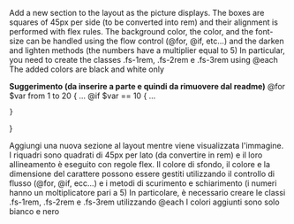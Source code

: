 
Add a new section to the layout as the picture displays. 
The boxes are squares of 45px per side (to be converted into rem) and their alignment is performed with flex rules.
The background color, the color, and the font-size can be handled using the flow control (@for, @if, etc...) and the darken and lighten methods (the numbers have a multiplier equal to 5) 
In particular, you need to create the classes .fs-1rem, .fs-2rem e .fs-3rem using @each
The added colors are black and white only


**Suggerimento (da inserire a parte e quindi da rimuovere dal readme)**
@for $var from 1 to 20 {
...
@if $var == 10 {
...


    }
}

Aggiungi una nuova sezione al layout mentre viene visualizzata l'immagine.
I riquadri sono quadrati di 45px per lato (da convertire in rem) e il loro allineamento è eseguito con regole flex.
Il colore di sfondo, il colore e la dimensione del carattere possono essere gestiti utilizzando il controllo di flusso (@for, @if, ecc...) e i metodi di scurimento e schiarimento (i numeri hanno un moltiplicatore pari a 5)
In particolare, è necessario creare le classi .fs-1rem, .fs-2rem e .fs-3rem utilizzando @each
I colori aggiunti sono solo bianco e nero